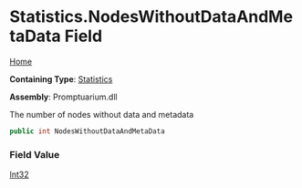 # Statistics\.NodesWithoutDataAndMetaData Field

[Home](../../../README.md)

**Containing Type**: [Statistics](../README.md)

**Assembly**: Promptuarium\.dll

  
The number of nodes without data and metadata

```csharp
public int NodesWithoutDataAndMetaData
```

### Field Value

[Int32](https://docs.microsoft.com/en-us/dotnet/api/system.int32)

